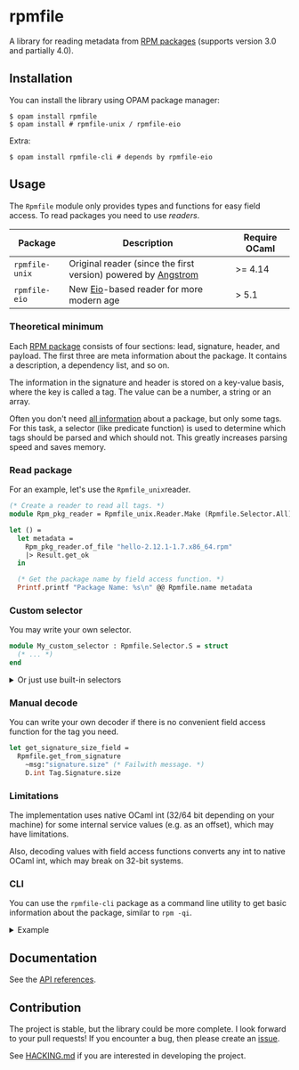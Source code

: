 # rpmfile

A library for reading metadata from [RPM packages][RPM] (supports version 3.0 and partially 4.0).

## Installation

You can install the library using OPAM package manager:

```console
$ opam install rpmfile
$ opam install # rpmfile-unix / rpmfile-eio
```

Extra:
```console
$ opam install rpmfile-cli # depends by rpmfile-eio
```

## Usage

The `Rpmfile` module only provides types and functions for easy field access. To read packages you need to use _readers_.

| Package        | Description                                                     | Require OCaml |
|----------------|-----------------------------------------------------------------|---------------|
| `rpmfile-unix` | Original reader (since the first version) powered by [Angstrom] | >= 4.14       |
| `rpmfile-eio`  | New [Eio]-based reader for more modern age                      | > 5.1         |

### Theoretical minimum

Each [RPM package][PackageFileFormat] consists of four sections: lead, signature, header, and payload. The first three are meta information about the package. It contains a description, a dependency list, and so on.

The information in the signature and header is stored on a key-value basis, where the key is called a tag. The value can be a number, a string or an array.

Often you don't need [all information](https://rpm-software-management.github.io/rpm/manual/tags.html) about a package, but only some tags. For this task, a selector (like predicate function) is used to determine which tags should be parsed and which should not. This greatly increases parsing speed and saves memory.

### Read package

For an example, let's use the `Rpmfile_unix`reader.

```ocaml
(* Create a reader to read all tags. *)
module Rpm_pkg_reader = Rpmfile_unix.Reader.Make (Rpmfile.Selector.All)

let () =
  let metadata =
    Rpm_pkg_reader.of_file "hello-2.12.1-1.7.x86_64.rpm"
    |> Result.get_ok
  in

  (* Get the package name by field access function. *)
  Printf.printf "Package Name: %s\n" @@ Rpmfile.name metadata
```

### Custom selector

You may write your own selector.

```ocaml
module My_custom_selector : Rpmfile.Selector.S = struct
  (* ... *)
end
```

<details>
<summary>Or just use built-in selectors</summary>

| Selector        | For                                          |
|-----------------|----------------------------------------------|
| `Selector.All`  | read all tags                                |
| `Selector.Base` | read basic tags (see docs or implementation) |

</details>

### Manual decode

You can write your own decoder if there is no convenient field access function for the tag you need.

```ocaml
let get_signature_size_field =
  Rpmfile.get_from_signature
    ~msg:"signature.size" (* Failwith message. *)
    D.int Tag.Signature.size
```

### Limitations

The implementation uses native OCaml int (32/64 bit depending on your machine) for some internal service values (e.g. as an offset), which may have limitations.

Also, decoding values with field access functions converts any int to native OCaml int, which may break on 32-bit systems.

### CLI

You can use the `rpmfile-cli` package as a command line utility to get basic information about the package, similar to `rpm -qi`.

<details>
<summary>Example</summary>

```console
$ rpmfile-cli test_misc/hello-2.12.1-1.7.x86_64.rpm
Name        : hello                 
Version     : 2.12.1
Release     : 1.7
Architecture: x86_64
Group       : Development/Tools/Other
Size        : 185847
License     : GPL-3.0-or-later
Source RPM  : hello-2.12.1-1.7.src.rpm
Build Date  : 2022-05-30
Build Host  : reproducible
Packager    : https://bugs.opensuse.org
Vendor      : openSUSE
URL         : https://www.gnu.org/software/hello
Summary     : A Friendly Greeting Program
Description :
The GNU hello program produces a familiar, friendly greeting.  It
allows nonprogrammers to use a classic computer science tool that would
otherwise be unavailable to them.  Because it is protected by the GNU
General Public License, users are free to share and change it.

GNU hello supports many native languages.
Distribution: openSUSE Tumbleweed
```

</details>

## Documentation

See the [API references](https://ocaml.org/p/rpmfile/latest/doc/index.html).

## Contribution

The project is stable, but the library could be more complete. I look forward to your pull requests!
If you encounter a bug, then please create an [issue](https://github.com/dx3mod/rpmfile/issues).

See [HACKING.md](./HACKING.md) if you are interested in developing the project.

[RPM]: https://en.wikipedia.org/wiki/RPM_Package_Manager
[Angstrom]: https://github.com/inhabitedtype/angstrom
[Eio]: https://github.com/ocaml-multicore/eio
[PackageFileFormat]: https://refspecs.linuxbase.org/LSB_4.1.0/LSB-Core-generic/LSB-Core-generic/pkgformat.html